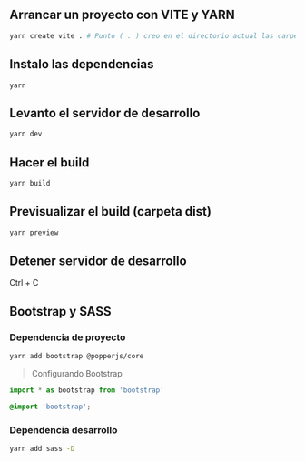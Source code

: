 ## Arrancar un proyecto con VITE y YARN

```sh
yarn create vite . # Punto ( . ) creo en el directorio actual las carpetas del proyecto
```

## Instalo las dependencias

```
yarn
```

## Levanto el servidor de desarrollo

```sh
yarn dev
```

## Hacer el build

```sh
yarn build
```

## Previsualizar el build (carpeta dist)

```sh
yarn preview
```

## Detener servidor de desarrollo

Ctrl + C

## Bootstrap y SASS

### Dependencia de proyecto

```sh
yarn add bootstrap @popperjs/core
```
> Configurando Bootstrap

```main.js
import * as bootstrap from 'bootstrap'
```

```style.scss
@import 'bootstrap';
```

### Dependencia desarrollo

```sh
yarn add sass -D
```



